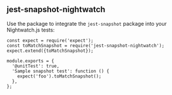 jest-snapshot-nightwatch
---

Use the package to integrate the `jest-snapshot` package into your Nightwatch.js tests:

```
const expect = require('expect');
const toMatchSnapshot = require('jest-snapshot-nightwatch');
expect.extend({toMatchSnapshot});

module.exports = {
  '@unitTest': true,
  'Sample snapshot test': function () {
    expect('foo').toMatchSnapshot();
  },
};

```  
